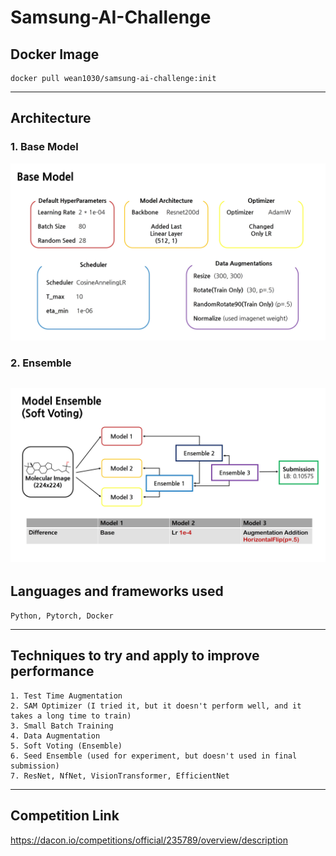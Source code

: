 # Samsung-AI-Challenge

## Docker Image
```
docker pull wean1030/samsung-ai-challenge:init 
```
---

## Architecture
### 1. Base Model
![base_model](./base_model.jpg)
### 2. Ensemble
![ensemble](./model_ensemble.jpg)
---

## Languages and frameworks used
~~~
Python, Pytorch, Docker
~~~
---

## Techniques to try and apply to improve performance
~~~ 
1. Test Time Augmentation
2. SAM Optimizer (I tried it, but it doesn't perform well, and it takes a long time to train)
3. Small Batch Training
4. Data Augmentation
5. Soft Voting (Ensemble)
6. Seed Ensemble (used for experiment, but doesn't used in final submission)
7. ResNet, NfNet, VisionTransformer, EfficientNet
~~~
---

## Competition Link
https://dacon.io/competitions/official/235789/overview/description

